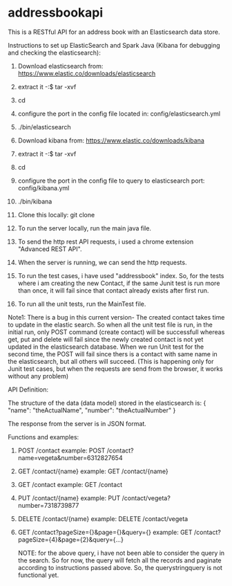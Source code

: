 # addressbookapi
This is a RESTful API for an address book with an Elasticsearch data store.

Instructions to set up ElasticSearch and Spark Java (Kibana for debugging and checking the elasticsearch):

1. Download elasticsearch from: https://www.elastic.co/downloads/elasticsearch
2. extract it -:$ tar -xvf <filename>
3. cd <filename>
4. configure the port in the config file located in: config/elasticsearch.yml
5. ./bin/elasticsearch

6. Download kibana from: https://www.elastic.co/downloads/kibana
7. extract it -:$ tar -xvf <filename>
8. cd <filename>
9. configure the port in the config file to query to elasticsearch port: config/kibana.yml
10. ./bin/kibana

11. Clone this locally: git clone <path>
12. To run the server locally, run the main java file.
13. To send the http rest API requests, i used a chrome extension "Advanced REST API".
14. When the server is running, we can send the http requests.
15. To run the test cases, i have used "addressbook" index. So, for the tests where i am creating the new Contact, if the same Junit test is run more than once, it will fail since that contact already exists after first run.
16. To run all the unit tests, run the MainTest file.

Note1: 
There is a bug in this current version- The created contact takes time to update in the elastic search. So when all the unit test file is run, in the initial run, only POST command (create contact) will be successfull whereas get, put and delete will fail since the newly created contact is not yet updated in the elasticsearch database. When we run Unit test for the second time, the POST will fail since thers is a contact with same name in the elasticsearch, but all others will succeed.
(This is happening only for Junit test cases, but when the requests are send from the browser, it works without any problem)


API Definition:

The structure of the data (data model) stored in the elasticsearch is:
{
	"name": "theActualName",
	"number": "theActualNumber"
}

The response from the server is in JSON format.

Functions and examples:

1. POST /contact
	example: POST /contact?name=vegeta&number=6312827654

2. GET /contact/{name}
	example: GET /contact/{name}

3. GET /contact
	example: GET /contact

4. PUT /contact/{name}
	example: PUT /contact/vegeta?number=7318739877

5. DELETE /contact/{name}
	example: DELETE /contact/vegeta

6. GET /contact?pageSize={}&page={}&query={}
	example: GET /contact?pageSize={4}&page={2}&query={...}

	NOTE: for the above query, i have not been able to consider the query in the search. So for now, the query will fetch all the records and paginate according to instructions passed above.
	So, the querystringquery is not functional yet.



